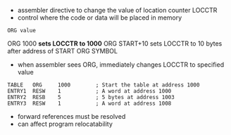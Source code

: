 - assembler directive to change the value of location counter LOCCTR
- control where the code or data will be placed in memory

```
ORG value
```

ORG 1000 **sets LOCCTR to 1000**
ORG START+10 sets LOCCTR to 10 bytes after address of START
ORG SYMBOL

- when assembler sees ORG, immediately changes LOCCTR to specified value
```
TABLE   ORG     1000        ; Start the table at address 1000
ENTRY1  RESW    1           ; A word at address 1000
ENTRY2  RESB    5           ; 5 bytes at address 1003
ENTRY3  RESW    1           ; A word at address 1008
```

- forward references must be resolved
- can affect program relocatability